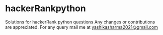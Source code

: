# hackerRankpython
Solutions for hackerRank python questions 
Any changes or contributions are appreciated.
For any query mail me at yashikasharma2021@gmail.com
